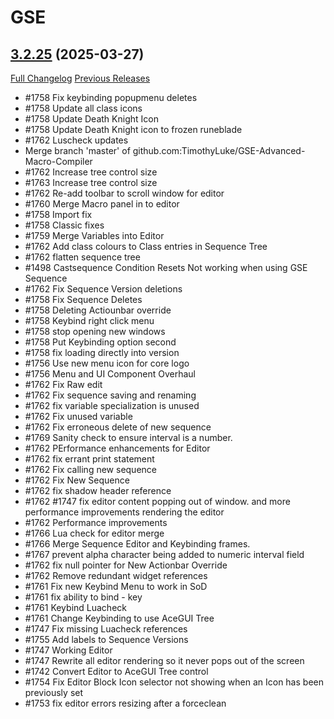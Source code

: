 # GSE

## [3.2.25](https://github.com/TimothyLuke/GSE-Advanced-Macro-Compiler/tree/3.2.25) (2025-03-27)
[Full Changelog](https://github.com/TimothyLuke/GSE-Advanced-Macro-Compiler/compare/3.2.24...3.2.25) [Previous Releases](https://github.com/TimothyLuke/GSE-Advanced-Macro-Compiler/releases)

- #1758 Fix keybinding popupmenu deletes  
- #1758 Update all class icons  
- #1758 Update Death Knight Icon  
- #1758 Update Death Knight icon to frozen runeblade  
- #1762 Luscheck updates  
- Merge branch 'master' of github.com:TimothyLuke/GSE-Advanced-Macro-Compiler  
- #1762 Increase tree control size  
- #1763 Increase tree control size  
- #1762 Re-add toolbar to scroll window for editor  
- #1760 Merge Macro panel in to editor  
- #1758 Import fix  
- #1758 Classic fixes  
- #1759 Merge Variables into Editor  
- #1762 Add class colours to Class entries in Sequence Tree  
- #1762 flatten sequence tree  
- #1498 Castsequence Condition Resets Not working when using GSE Sequence  
- #1762 Fix Sequence Version deletions  
- #1758 Fix Sequence Deletes  
- #1758 Deleting Actiounbar override  
- #1758 Keybind right click menu  
- #1758 stop opening new windows  
- #1758 Put Keybinding option second  
- #1758 fix loading directly into version  
- #1756 Use new menu icon for core logo  
- #1756 Menu and UI Component Overhaul  
- #1762 Fix Raw edit  
- #1762 Fix sequence saving and renaming  
- #1762 fix variable specialization is unused  
- #1762 Fix unused variable  
- #1762 Fix erroneous delete of new sequence  
- #1769 Sanity check to ensure interval is a number.  
- #1762 PErformance enhancements for Editor  
- #1762 fix errant print statement  
- #1762 Fix calling new sequence  
- #1762 Fix New Sequence  
- #1762 fix shadow header reference  
- #1762 #1747 fix editor content popping out of window. and more performance improvements rendering the editor  
- #1762 Performance improvements  
- #1766 Lua check for editor merge  
- #1766 Merge Sequence Editor and Keybinding frames.  
- #1767 prevent alpha character being added to numeric interval field  
- #1762 fix null pointer for New Actionbar Override  
- #1762 Remove redundant widget references  
- #1761 Fix new Keybind Menu to work in SoD  
- #1761 fix ability to bind - key  
- #1761 Keybind Luacheck  
- #1761 Change Keybinding to use AceGUI Tree  
- #1747 Fix missing Luacheck references  
- #1755 Add labels to Sequence Versions  
- #1747 Working Editor  
- #1747 Rewrite all editor rendering so it never pops out of the screen  
- #1742 Convert Editor to AceGUI Tree control  
- #1754 Fix Editor Block Icon selector not showing when an Icon has been previously set  
- #1753 fix editor errors resizing after a forceclean  
